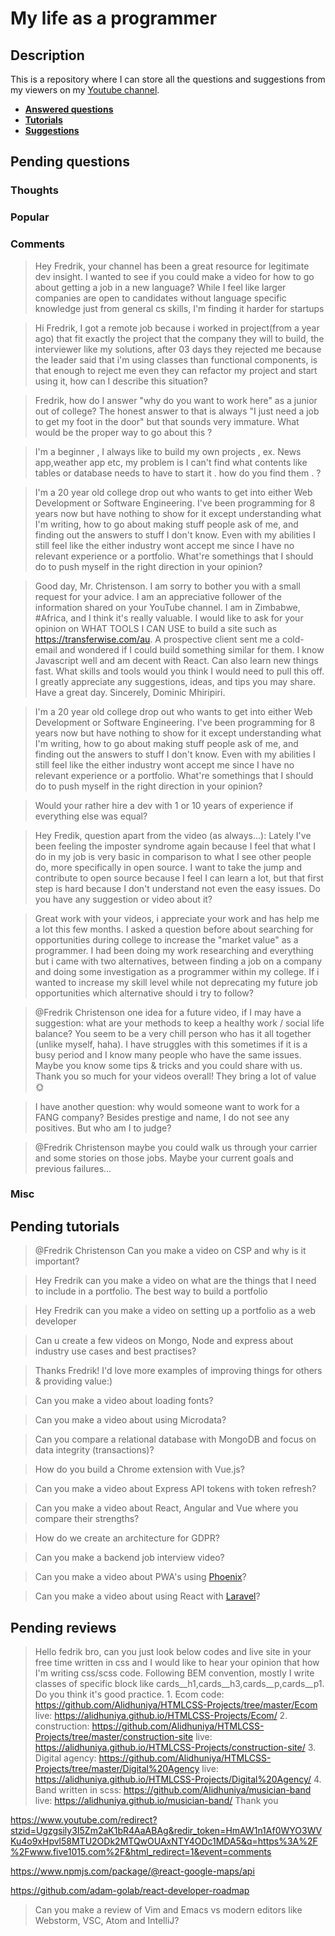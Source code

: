# My life as a programmer

## Description

This is a repository where I can store all the 
questions and suggestions from my viewers on my [Youtube channel](https://www.youtube.com/user/Fidde12345).

* **[Answered questions](https://www.youtube.com/playlist?list=PLBAZWBMYeVYjXogYQDd1rwVI0c5YoioqU)**
* **[Tutorials](./tutorials.md)**
* **[Suggestions](./suggestions.md)**

## Pending questions

### Thoughts

### Popular

### Comments

> Hey Fredrik, your channel has been a great resource for legitimate dev insight. I wanted to see if you could make a video for how to go about getting a job in a new language? While I feel like larger companies are open to candidates without language specific knowledge just from general cs skills, I'm finding it harder for startups

> Hi Fredrik, I got a remote job because i worked in project(from a year ago) that fit exactly the project that the company they will to build, the interviewer like my solutions, after 03 days they rejected me because the leader said that i'm using classes than functional components, is that enough to reject me even they can refactor my project and start using it, how can I describe this situation?

> Fredrik, how do I answer "why do you want to work here" as a junior out of college? The honest answer to that is always "I just need a job to get my foot in the door" but that sounds very immature. What would be the proper way to go about this ?

> I'm a beginner , I always like to build my own projects , ex. News app,weather app etc, my problem is I can't find what contents like tables or database needs to have to start it . how do you find them . ?

> I'm a 20 year old college drop out who wants to get into either Web Development or Software Engineering. I've been programming for 8 years now but have nothing to show for it except understanding what I'm writing, how to go about making stuff people ask of me, and finding out the answers to stuff I don't know. Even with my abilities I still feel like the either industry wont accept me since I have no relevant experience or a portfolio. What're somethings that I should do to push myself in the right direction in your opinion?

> Good day, Mr. Christenson. I am sorry to bother you with a small request for your advice. I am an appreciative follower of the information shared on your YouTube channel.  I am in  Zimbabwe, #Africa, and I think it's really valuable. I would like to ask for your opinion on WHAT TOOLS I CAN USE to build a site such as https://transferwise.com/au. A prospective client sent me a cold-email and wondered if I could build something similar for them.  I know Javascript well and am decent with React. Can also learn new things fast. What skills and tools would you think I would need to pull this off. I greatly appreciate any suggestions, ideas, and tips you may share. Have a great day. Sincerely, Dominic Mhiripiri.

> I'm a 20 year old college drop out who wants to get into either Web Development or Software Engineering. I've been programming for 8 years now but have nothing to show for it except understanding what I'm writing, how to go about making stuff people ask of me, and finding out the answers to stuff I don't know. Even with my abilities I still feel like the either industry wont accept me since I have no relevant experience or a portfolio. What're somethings that I should do to push myself in the right direction in your opinion?

> Would your rather hire a dev with 1 or 10 years of experience if everything else was equal?

> Hey Fredik, question apart from the video (as always...): Lately I've been feeling the imposter syndrome again because I feel that what I do in my job is very basic in comparison to what I see other people do, more specifically in open source. I want to take the jump and contribute to open source because I feel I can learn a lot, but that first step is hard because I don't understand not even the easy issues. Do you have any suggestion or video about it?

> Great work with your videos, i appreciate your work and has help me a lot this few months. I asked a question before about searching for opportunities during college to increase the "market value" as a programmer. I had been doing my work researching and everything but i came with two alternatives, between finding a job on a company and doing some investigation as a programmer within my college. If i wanted to increase my skill level while not deprecating my future job opportunities which alternative should i try to follow?

> @Fredrik Christenson one idea for a future video, if I may have a suggestion: what are your methods to keep a healthy work / social life balance? You seem to be a very chill person who has it all together (unlike myself, haha). I have struggles with this sometimes if it is a busy period and I know many people who have the same issues. Maybe you know some tips & tricks and you could share with us. Thank you so much for your videos overall! They bring a lot of value 🌞

> I have another question: why would someone want to work for a FANG company? Besides prestige and name, I do not see any positives. But who am I to judge?

> @Fredrik Christenson maybe you could walk us through your carrier and some stories on those jobs. Maybe your current goals and previous failures...

### Misc

## Pending tutorials

> @Fredrik Christenson Can you make a video on CSP and why is it important?

> Hey Fredrik can you make a video on what are the things that I need to include in a portfolio. The best way to build a portfolio

> Hey Fredrik can you make a video on setting up a portfolio as a web developer

> Can u create a few videos on Mongo, Node and express about industry use cases and best practises?

> Thanks Fredrik! I'd love more examples of improving things for others & providing value:)

> Can you make a video about loading fonts?

> Can you make a video about using Microdata?

> Can you compare a relational database with MongoDB and focus on data integrity (transactions)?

> How do you build a Chrome extension with Vue.js?

> Can you make a video about Express API tokens with token refresh?

> Can you make a video about React, Angular and Vue where you compare their strengths?

> How do we create an architecture for GDPR?

> Can you make a backend job interview video?

> Can you make a video about PWA's using [Phoenix](http://phoenixframework.org)?

> Can you make a video about using React with [Laravel](https://laravel.com/)?

## Pending reviews

> Hello fedrik bro, can you just look below codes and live site in your free time written in css  and I would like to hear your opinion that how I'm writing css/scss code. Following BEM convention, mostly I write classes of specific block like cards__h1,cards__h3,cards__p,cards__p1. Do you think it's good practice. 1. Ecom code: https://github.com/Alidhuniya/HTMLCSS-Projects/tree/master/Ecom live: https://alidhuniya.github.io/HTMLCSS-Projects/Ecom/ 2. construction: https://github.com/Alidhuniya/HTMLCSS-Projects/tree/master/construction-site live:  https://alidhuniya.github.io/HTMLCSS-Projects/construction-site/ 3. Digital agency: https://github.com/Alidhuniya/HTMLCSS-Projects/tree/master/Digital%20Agency live:  https://alidhuniya.github.io/HTMLCSS-Projects/Digital%20Agency/ 4. Band written in scss:  https://github.com/Alidhuniya/musician-band live:  https://alidhuniya.github.io/musician-band/ Thank you

https://www.youtube.com/redirect?stzid=Ugzgsily3I5Zm2aK1bR4AaABAg&redir_token=HmAW1n1Af0WYO3WVKu4o9xHpvl58MTU2ODk2MTQwOUAxNTY4ODc1MDA5&q=https%3A%2F%2Fwww.five1015.com%2F&html_redirect=1&event=comments

https://www.npmjs.com/package/@react-google-maps/api

https://github.com/adam-golab/react-developer-roadmap

> Can you make a review of Vim and Emacs vs modern editors like Webstorm, VSC, Atom and IntelliJ?
